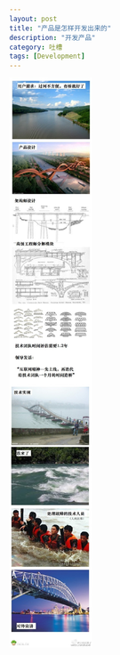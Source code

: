 ```yaml
---
layout: post
title: "产品是怎样开发出来的"
description: "开发产品"
category: 吐槽
tags: [Development]
---
```



<img class="img-center" src="/assets/images/chinese-project-process/chinese-project-process.jpg">
<!--break-->